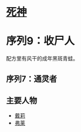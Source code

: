 # [死神](../途径/死神.md)

# 序列9：收尸人

配方里有风干的成年黑斑青蛙。

## 序列7：通灵者


## 主要人物

+ [戴莉](../人物/戴莉.md)
+ [弗莱](../龙套/弗莱.md)
